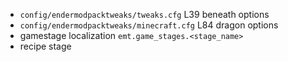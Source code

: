 - `config/endermodpacktweaks/tweaks.cfg` L39 beneath options
- `config/endermodpacktweaks/minecraft.cfg` L84 dragon options
- gamestage localization `emt.game_stages.<stage_name>`
- recipe stage
